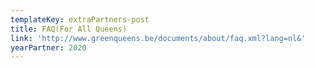 ```yaml
---
templateKey: extraPartners-post
title: FAQ(For All Queens)
link: 'http://www.greenqueens.be/documents/about/faq.xml?lang=nl&'
yearPartner: 2020
---
```


